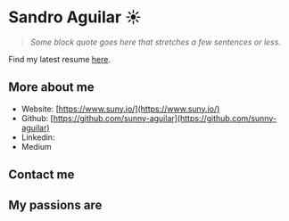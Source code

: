 # Sandro Aguilar :sunny:
> *Some block quote goes here that stretches a few sentences or less.*

Find my latest resume [here](http://shorturl.at/pxJ46).

## More about me
- Website: [https://www.suny.io/](https://www.suny.io/)
- Github: [https://github.com/sunny-aguilar](https://github.com/sunny-aguilar)
- Linkedin:
- Medium

## Contact me


## My passions are
